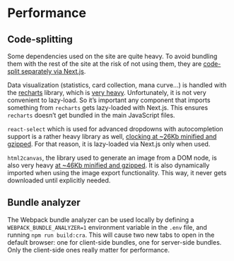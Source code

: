 # Performance

## Code-splitting

Some dependencies used on the site are quite heavy. To avoid bundling them with the rest of the site at the risk of not using them, they are [code-split separately via Next.js](https://nextjs.org/docs/advanced-features/dynamic-import).

Data visualization (statistics, card collection, mana curve…) is handled with the [recharts](https://recharts.org/en-US/) library, which is [very heavy](https://bundlephobia.com/package/recharts@2.1.9). Unfortunately, it is not very convenient to lazy-load. So it’s important any component that imports something from `recharts` gets lazy-loaded with Next.js. This ensures `recharts` doesn’t get bundled in the main JavaScript files.

`react-select` which is used for advanced dropdowns with autocompletion support is a rather heavy library as well, [clocking at ~26Kb minified and gzipped](https://bundlephobia.com/package/react-select@5.3.0). For that reason, it is lazy-loaded via Next.js only when used.

`html2canvas`, the library used to generate an image from a DOM node, is also very heavy [at ~46Kb minified and gzipped](https://bundlephobia.com/package/html2canvas@1.4.1). It is also dynamically imported when using the image export functionality. This way, it never gets downloaded until explicitly needed.

## Bundle analyzer

The Webpack bundle analyzer can be used locally by defining a `WEBPACK_BUNDLE_ANALYZER=1` environment variable in the `.env` file, and running `npm run build:cra`. This will cause two new tabs to open in the default browser: one for client-side bundles, one for server-side bundles. Only the client-side ones really matter for performance.
